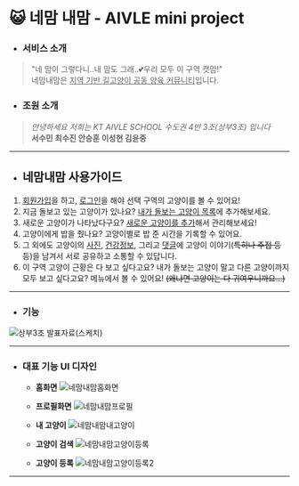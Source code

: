 # &#128570; 네맘 내맘 - AIVLE mini project 
- ### 서비스 소개
> "네 맘이 그렇다니..내 맘도 그래..💕우리 모두 이 구역 캣맘!" <br>
> 네맘내맘은 <u>지역 기반 길고양이 공동 양육 커뮤니티</u>입니다.

- ### 조원 소개
>*안녕하세요 저희는 KT AIVLE SCHOOL 수도권 4반 3조(상부3조) 입니다* <br>
>**서수민 최수진 안승훈 이성현 김윤중**
------------------
- ## 네맘내맘 사용가이드
1. <u>회원가입</u>을 하고, <u>로그인</u>을 해야 선택 구역의 고양이를 볼 수 있어요!
2. 지금 돌보고 있는 고양이가 있나요? <u>내가 돌보는 고양이 목록</u>에 추가해보세요.
3. 새로운 고양이가 나타났다구요? <u>새로운 고양이를 추가</u>해서 관리해보세요!
4. 고양이에게 밥을 줬나요? 고양이별로 밥 준 시간을 기록할 수 있어요.
5. 그 외에도 고양이의 <u>사진</u>, <u>건강정보</u>, 그리고 <u>댓글</u>에 고양이 이야기(~~특히나 주접 등등~~)을 남겨서 서로 공유하고 소통할 수 있답니다.
6. 이 구역 고양이 근황은 다 보고 싶다고요? 내가 돌보는 고양이 말고 다른 고양이까지 모두 보고 싶다고요? 메뉴에서 볼 수 있어요! ~~(왜냐면 고양이는 다 귀여우니까요...)~~
----------------
- ### 기능

![상부3조 발표자료(스케치)](https://user-images.githubusercontent.com/43026485/151471122-521e3053-0ffb-43eb-bb7e-8f4db7e94dba.png)

----------------
- ### 대표 기능 UI 디자인

  * **홈화면**
![네맘내맘홈화면](https://user-images.githubusercontent.com/43026485/151468848-bfb83227-ee30-442b-a294-5398c141ae3a.jpg)
  * **프로필화면**
![네맘내맘프로필](https://user-images.githubusercontent.com/43026485/151468063-05f7534c-5082-4069-ab9f-dde274cb433e.jpg)

  * **내 고양이**
![네맘내맘내고양이](https://user-images.githubusercontent.com/43026485/151470316-8b9d3cf0-a591-47f8-a299-80e5ef50d5f5.jpg)

  * **고양이 검색**
![네맘내맘고양이등록](https://user-images.githubusercontent.com/43026485/151470540-81a506fd-4d6f-4e99-b647-0ed7148313d5.jpg)
  *  **고양이 등록** 
![네맘내맘고양이등록2](https://user-images.githubusercontent.com/43026485/151470544-d1e1649a-e6ad-4b70-851a-61a16af62ff9.jpg)
-------------------
